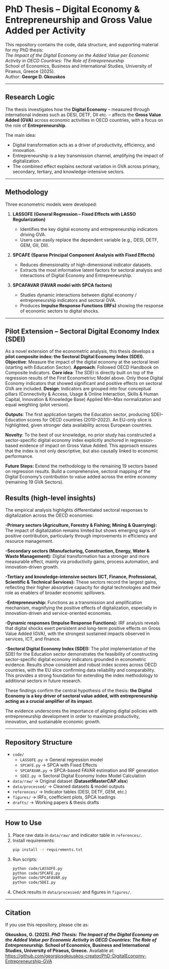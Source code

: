 
# PhD Thesis – Digital Economy & Entrepreneurship and Gross Value Added per Activity

This repository contains the code, data structure, and supporting material for my PhD thesis:  
*The Impact of the Digital Economy on the Added Value per Economic Activity in OECD Countries: The Role of Entrepreneurship*  
School of Economics, Business and International Studies, University of Piraeus, Greece (2025).  
Author: **George D. Gkouskos**

---

## Research Logic
The thesis investigates how the **Digital Economy** – measured through international indexes such as DESI, DETF, DII etc. – affects the **Gross Value Added (GVA)** across economic activities in OECD countries, with a focus on the role of **Entrepreneurship**.  

The main idea:
- Digital transformation acts as a driver of productivity, efficiency, and innovation.
- Entrepreneurship is a key transmission channel, amplifying the impact of digitalization.
- The combined effect explains sectoral variation in GVA across primary, secondary, tertiary, and knowledge-intensive sectors.

---

## Methodology
Three econometric models were developed:

1. **LASSOFE (General Regression – Fixed Effects with LASSO Regularization)**  
   - Identifies the key digital economy and entrepreneurship indicators driving GVA.  
   - Users can easily replace the dependent variable (e.g., DESI, DETF, GEM, GII, DII).  

2. **SPCAFE (Sparse Principal Component Analysis with Fixed Effects)**  
   - Reduces dimensionality of high-dimensional indicator datasets.  
   - Extracts the most informative latent factors for sectoral analysis and interactions of Digital Economy and Entrepreneurship.  

3. **SPCAFAVAR (FAVAR model with SPCA factors)**  
   - Studies dynamic interactions between digital economy / entrepreneurship indicators and sectoral GVA.  
   - Produces **Impulse Response Functions (IRFs)** showing the response of economic sectors to digital shocks.  

---
## Pilot Extension – Sectoral Digital Economy Index (SDEI)

As a novel extension of the econometric analysis, this thesis develops a **pilot composite index: the Sectoral Digital Economy Index (SDEI).**
**Objective**: Measure the impact of the digital economy at the sectoral level (starting with Education Sector).
**Approach**: Followed OECD Handbook on Composite Indicators.
**Core idea**: The SDEI is directly built on top of the regression results of the First Econometrivc Model above. Only those Digital Economy indicators that showed significant and positive effects on sectoral GVA are included.
**Design**: Indicators are grouped into four conceptual pillars (Connectivity & Access, Usage & Online Interaction, Skills & Human Capital, Innovation & Knowledge Base)
Applied Min–Max normalization and equal weighting (pilot version).

**Outputs**:
The first application targets the Education sector, producing SDEI–Education scores for OECD countries (2010–2022).
An EU-only slice is highlighted, given stronger data availability across European countries.

**Novelty**: 
To the best of our knowledge, no prior study has constructed a sector-specific digital economy index explicitly anchored in regression-based evidence of impact on Gross Value Added. This approach ensures that the index is not only descriptive, but also causally linked to economic performance.

**Future Steps:**
Extend the methodology to the remaining 19 sectors based on regression results.
Build a comprehensive, sectoral mapping of the Digital Economy’s contribution to value added across the entire economy (remaining 19 GVA Sectors).

## Results (high-level insights)

The empirical analysis highlights differentiated sectoral responses to digitalization across the OECD economies:

**-Primary sectors (Agriculture, Forestry & Fishing; Mining & Quarrying):** 
The impact of digitalization remains limited but shows emerging signs of positive contribution, particularly through improvements in efficiency and resource management.

**-Secondary sectors (Manufacturing, Construction, Energy, Water & Waste Management):** 
Digital transformation has a stronger and more measurable effect, mainly via productivity gains, process automation, and innovation-driven growth.

**-Tertiary and knowledge-intensive sectors (ICT, Finance, Professional, Scientific & Technical Services):** 
These sectors record the largest gains, reflecting their higher absorptive capacity for digital technologies and their role as enablers of broader economic spillovers.

**-Entrepreneurship:** 
Functions as a transmission and amplification mechanism, magnifying the positive effects of digitalization, especially in innovation-driven and service-oriented economies.

**-Dynamic responses (Impulse Response Functions):** 
IRF analysis reveals that digital shocks exert persistent and long-term positive effects on Gross Value Added (GVA), with the strongest sustained impacts observed in services, ICT, and finance.

**-Sectoral Digital Economy Index (SDEI):** 
The pilot implementation of the SDEI for the Education sector demonstrates the feasibility of constructing sector-specific digital economy indicators grounded in econometric evidence. Results show consistent and robust index scores across OECD countries, with the EU slice confirming data reliability and comparability. This provides a strong foundation for extending the index methodology to additional sectors in future research.

These findings confirm the central hypothesis of the thesis: **the Digital Economy is a key driver of sectoral value added, with entrepreneurship acting as a crucial amplifier of its impact**. 

The evidence underscores the importance of aligning digital policies with entrepreneurship development in order to maximize productivity, innovation, and sustainable economic growth.
  

---

## Repository Structure
- `code/`
  - `LASSOFE.py` → General regression model  
  - `SPCAFE.py` → SPCA with Fixed Effects  
  - `SPCAFAVAR.py` → SPCA-based FAVAR estimation and IRF generation
  - `SDEI.py` → Sectoral Digital Economy Index Model Calculation
- `data/raw/` → Original dataset (**DatasetMasterCAP.xlsx**)  
- `data/processed/` → Cleaned datasets & model outputs  
- `references/` → Indicator tables (DESI, DETF, GEM, etc.)  
- `figures/` → IRFs, coefficient plots, SPCA loadings  
- `drafts/` → Working papers & thesis drafts  

---

## How to Use
1. Place raw data in `data/raw/` and indicator table in `references/`.  
2. Install requirements:  
   ```bash
   pip install -r requirements.txt
   ```  
3. Run scripts:  
   ```bash
   python code/LASSOFE.py
   python code/SPCAFE.py
   python code/SPCAFAVAR.py
   python code/SDEI.py
   ```  
4. Check results in `data/processed/` and figures in `figures/`.  

---

## Citation
If you use this repository, please cite as:

**Gkouskos, G. (2025). *PhD Thesis: The Impact of the Digital Economy on the Added Value per Economic Activity in OECD Countries: The Role of Entrepreneurship*. School of Economics, Business and International Studies, University of Piraeus, Greece.**
Available at: https://github.com/georgiosgkouskos-creator/PhD-DigitalEconomy-Entrepreneurship-GVA
